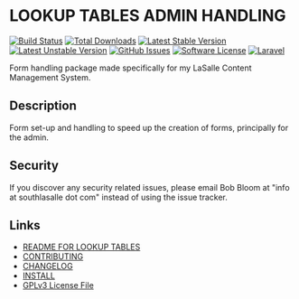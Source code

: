 # LOOKUP TABLES ADMIN HANDLING

[![Build Status](https://img.shields.io/travis/lasallecms/lasallecms-l5-formhandling-pkg/master.svg?style=flat-square)](https://travis-ci.org/lasallecms/lasallecms-l5-formhandling-pkg)
[![Total Downloads](https://img.shields.io/packagist/dt/lasallecms/formhandling.svg?style=flat-square)](https://packagist.org/packages/lasallecms/formhandling)
[![Latest Stable Version](https://poser.pugx.org/lasallecms/formhandling/v/stable.svg)](https://packagist.org/packages/lasallecms/formhandling)
[![Latest Unstable Version](https://poser.pugx.org/lasallecms/formhandling/v/unstable.svg)](https://packagist.org/packages/lasallecms/formhandling)
[![GitHub Issues](https://img.shields.io/github/issues/lasallecms/lasallecms-l5-formhandling-pkg.svg)](https://github.com/lasallecms/lasallecms-l5-formhandling-pkg/issues)
[![Software License](https://img.shields.io/badge/license-GPLv3-brightgreen.svg?style=flat-square)](LICENSE.md)
[![Laravel](https://img.shields.io/badge/Laravel-v5.1-brightgreen.svg?style=flat-square)](http://laravel.com)


Form handling package made specifically for my LaSalle Content Management System. 

## Description

Form set-up and handling to speed up the creation of forms, principally for the admin.

## Security

If you discover any security related issues, please email Bob Bloom at "info at southlasalle dot com" instead of using the issue tracker.


## Links

* [README FOR LOOKUP TABLES](README-LOOKUP-TABLES.md)
* [CONTRIBUTING](CONTRIBUTING.md)
* [CHANGELOG](CHANGELOG.md)
* [INSTALL](INSTALL.md)
* [GPLv3 License File](LICENSE.md)



